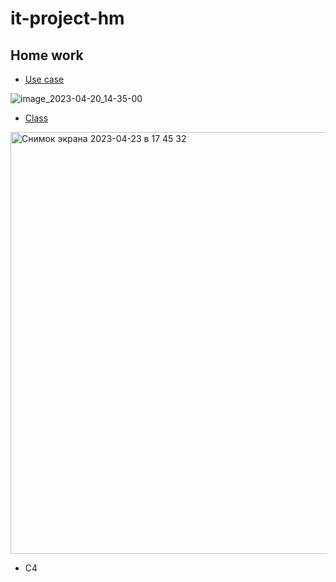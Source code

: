 # it-project-hm

## Home work
- [Use case](https://github.com/naidosssik/it-project-hm/blob/main/usecase.puml)

![image_2023-04-20_14-35-00](https://user-images.githubusercontent.com/121602055/233847748-aad33c83-7d83-4fbf-b370-820bfecbf1de.png)

- [Class](https://github.com/naidosssik/it-project-hm/blob/main/class_diagramm.puml)

<img width="675" alt="Снимок экрана 2023-04-23 в 17 45 32" src="https://user-images.githubusercontent.com/121602055/233846682-c5a15560-320b-41db-b7cc-26fc4ad732d8.png">

- C4



